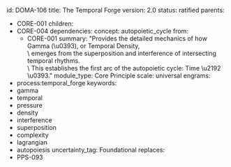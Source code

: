 id: DOMA-106
title: The Temporal Forge
version: 2.0
status: ratified
parents:
- CORE-001
children:
- CORE-004
dependencies:
  concept: autopoietic_cycle
  from:
  - CORE-001
summary: "Provides the detailed mechanics of how Gamma (\u0393), or Temporal Density,\
  \ emerges from the superposition and interference of intersecting temporal rhythms.\
  \ This establishes the first arc of the autopoietic cycle: Time \u2192 \u0393."
module_type: Core Principle
scale: universal
engrams:
- process:temporal_forge
keywords:
- gamma
- temporal
- pressure
- density
- interference
- superposition
- complexity
- lagrangian
- autopoiesis
uncertainty_tag: Foundational
replaces:
- PPS-093